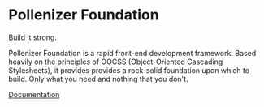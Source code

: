 # Pollenizer Foundation

Build it strong.

Pollenizer Foundation is a rapid front-end development framework. Based heavily on the principles of OOCSS (Object-Oriented Cascading Stylesheets), it provides provides a rock-solid foundation upon which to build. Only what you need and nothing that you don't.

[Documentation](https://github.com/Pollenizer/Foundation/wiki)